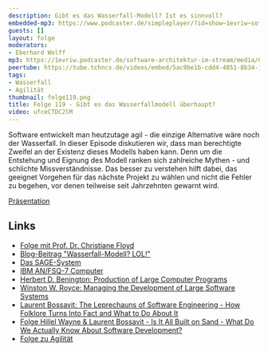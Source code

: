```yaml
---
description: Gibt es das Wasserfall-Modell? Ist es sinnvoll?
embedded-mp3: https://www.podcaster.de/simpleplayer/?id=show~1evriw~software-architektur-im-stream~pod-e2f1d20ba3ff1ba16f2eb43812&v=1652465761
guests: []
layout: folge
moderators:
- Eberhard Wolff
mp3: https://1evriw.podcaster.de/software-architektur-im-stream/media/Gibt_es_das_Wasserfallmodell_ueberhaupt.mp3
peertube: https://tube.tchncs.de/videos/embed/5ac9be1b-cdd4-4851-8b34-10765da98fae
tags:
- Wasserfall
- Agilität
thumbnail: folge119.png
title: Folge 119 - Gibt es das Wasserfallmodell überhaupt?
video: ufceCTDC2lM
---
```


Software entwickelt man heutzutage agil - die einzige Alternative wäre
noch der Wasserfall. In dieser Episode diskutieren wir, dass
man berechtigte Zweifel an der Existenz dieses Modells haben
kann. Denn um die Entstehung und Eignung des Modell ranken sich
zahlreiche Mythen - und schlichte Missverständnisse. Das besser zu
verstehen hilft dabei, das geeignet Vorgehen für das nächste Projekt
zu wählen und nicht die Fehler zu begehen, vor denen teilweise seit
Jahrzehnten gewarnt wird.

[Präsentation](/sketchnotes/folge119-ppt.pdf)

## Links

* [Folge mit Prof. Dr. Christiane Floyd](https://software-architektur.tv/2021/07/09/folge66.html)
* [Blog-Beitrag "Wasserfall-Modell? LOL!"](https://www.heise.de/developer/artikel/Wasserfall-Modell-LOL-4878614.html)
* [Das SAGE-System](https://en.wikipedia.org/wiki/Semi-Automatic_Ground_Environment)
* [IBM AN/FSQ-7 Computer](https://en.wikipedia.org/wiki/AN/FSQ-7_Combat_Direction_Central)
* [Herbert D. Benington: Production of Large Computer Programs](https://web.archive.org/web/20110718084251/http://sunset.usc.edu/csse/TECHRPTS/1983/usccse83-501/usccse83-501.pdf)
* [Winston W. Royce: Managing the Development of Large Software Systems](http://www-scf.usc.edu/~csci201/lectures/Lecture11/royce1970.pdf)
* [Laurent Bossavit: The Leprechauns of Software Engineering - How
Folklore Turns Into Fact and What to Do About
It](https://leanpub.com/leprechauns/)
* [Folge Hillel Wayne & Laurent Bossavit - Is It All Built on Sand - What Do We Actually Know About Software Development?](https://software-architektur.tv/2021/10/25/episode86.html)
* [Folge zu Agilität](https://software-architektur.tv/2021/02/26/folge51.html)
